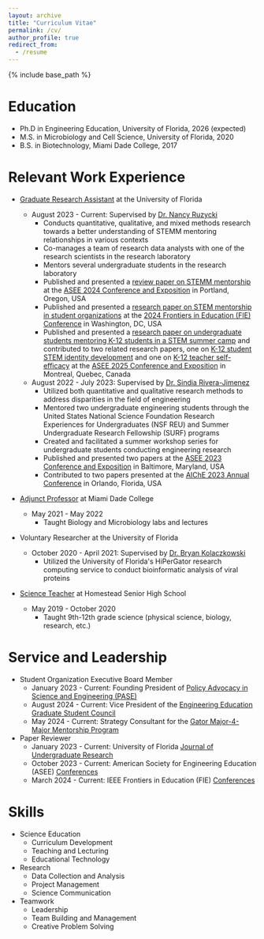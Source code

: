 ```yaml
---
layout: archive
title: "Curriculum Vitae"
permalink: /cv/
author_profile: true
redirect_from:
  - /resume
---
```


{% include base_path %}

Education
======
* Ph.D in Engineering Education, University of Florida, 2026 (expected)
* M.S. in Microbiology and Cell Science, University of Florida, 2020
* B.S. in Biotechnology, Miami Dade College, 2017

Relevant Work Experience
======
* [Graduate Research Assistant](https://eed.eng.ufl.edu/people/graduate-students/name/kass-fernandez/) at the University of Florida
  * August 2023 - Current: Supervised by [Dr. Nancy Ruzycki](https://mse.ufl.edu/people/name/nancy-ruzycki/)
    * Conducts quantitative, qualitative, and mixed methods research towards a better understanding of STEMM mentoring relationships in various contexts
    * Co-manages a team of research data analysts with one of the research scientists in the research laboratory
    * Mentors several undergraduate students in the research laboratory
    * Published and presented a [review paper on STEMM mentorship](https://kassstem.github.io/publications/2024-06-24-STEMM-mentorship) at the [ASEE 2024 Conference and Exposition](https://peer.asee.org/authors/kassandra-fernandez) in Portland, Oregon, USA
    * Published and presented a [research paper on STEM mentorship in student organizations](https://kassstem.github.io/publications/2024-10-14-mentorship-in-student-organizations) at the [2024 Frontiers in Education (FIE) Conference](https://ieeexplore.ieee.org/author/898229225601137) in Washington, DC, USA
    * Published and presented a [research paper on undergraduate students mentoring K-12 students in a STEM summer camp](https://kassstem.github.io/publications/2025-06-22-cultivating-future-engineers-through-mentoring-experiences) and contributed to two related research papers, one on [K-12 student STEM identity development](https://kassstem.github.io/publications/2025-06-22-K-12_student_STEM_identity_development) and one on [K-12 teacher self-efficacy](https://kassstem.github.io/publications/2025-06-22-development_of_K-12_STEM_teacher_self-efficacy) at the [ASEE 2025 Conference and Exposition](https://peer.asee.org/authors/kassandra-fernandez) in Montreal, Quebec, Canada
  * August 2022 - July 2023: Supervised by [Dr. Sindia Rivera-Jimenez](https://eed.eng.ufl.edu/people/faculty/name/sindia-rivera-jimenez/)
    * Utilized both quantitative and qualitative research methods to address disparities in the field of engineering
    * Mentored two undergraduate engineering students through the United States National Science Foundation Research Experiences for Undergraduates (NSF REU) and Summer Undergraduate Research Fellowship (SURF) programs
    * Created and facilitated a summer workshop series for undergraduate students conducting engineering research
    * Published and presented two papers at the [ASEE 2023 Conference and Exposition](https://peer.asee.org/authors/kassandra-fernandez) in Baltimore, Maryland, USA
    * Contributed to two papers presented at the [AIChE 2023 Annual Conference](https://www.aiche.org/proceedings/people/kassandra-fernandez) in Orlando, Florida, USA

* [Adjunct Professor](https://kassstem.github.io/teaching/2021-miami-dade-college) at Miami Dade College
  * May 2021 - May 2022
    * Taught Biology and Microbiology labs and lectures

* Voluntary Researcher at the University of Florida
  * October 2020 - April 2021: Supervised by [Dr. Bryan Kolaczkowski](https://bryankolaczkowski.github.io/)
    * Utilized the University of Florida's HiPerGator research computing service to conduct bioinformatic analysis of viral proteins

* [Science Teacher](https://kassstem.github.io/teaching/2019-homestead-senior-high-school) at Homestead Senior High School
  * May 2019 - October 2020
    * Taught 9th-12th grade science (physical science, biology, research, etc.)
  
Service and Leadership
======
* Student Organization Executive Board Member
  * January 2023 - Current: Founding President of [Policy Advocacy in Science and Engineering (PASE)](https://gator-pase-links.netlify.app/)
  * August 2024 - Current: Vice President of the [Engineering Education Graduate Student Council](https://www.eng.ufl.edu/eed/graduate-student-council/)
  * May 2024 - Current: Strategy Consultant for the [Gator Major-4-Major Mentorship Program](https://www.linkedin.com/company/ufgm4m/)
* Paper Reviewer
  * January 2023 - Current: University of Florida [Journal of Undergraduate Research](https://cur.aa.ufl.edu/jur/)
  * October 2023 - Current: American Society for Engineering Education (ASEE) [Conferences](https://www.asee.org/events/Conferences-and-Meetings)
  * March 2024 - Current: IEEE Frontiers in Education (FIE) [Conferences](https://ieeexplore.ieee.org/xpl/conhome/1000297/all-proceedings)

Skills
======
* Science Education
  * Curriculum Development
  * Teaching and Lecturing
  * Educational Technology
* Research
  * Data Collection and Analysis
  * Project Management
  * Science Communication
* Teamwork
  * Leadership
  * Team Building and Management
  * Creative Problem Solving